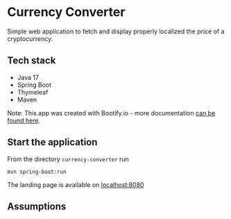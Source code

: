 # Currency Converter
Simple web application to fetch and display properly localized the price of a cryptocurrency.
## Tech stack
- Java 17
- Spring Boot 
- Thymeleaf
- Maven

Note: This app was created with Bootify.io - more documentation [can be found here](https://bootify.io/docs/). 
## Start the application

From the directory `currency-converter` run
```
mvn spring-boot:run
```
The landing page is available on [localhost:8080](localhost:8080)

## Assumptions 